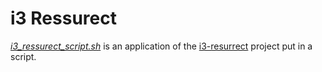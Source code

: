 # i3 Ressurect

*[i3_ressurect_script.sh](/i3_resurrect/i3_resurrect_script.sh)* is an application of the [i3-resurrect](https://github.com/JonnyHaystack/i3-resurrect#installation) project put in a script.
